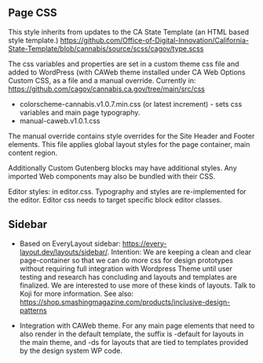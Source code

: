 
## Page CSS

 This style inherits from updates to the CA State Template (an HTML based style template.)
 https://github.com/Office-of-Digital-Innovation/California-State-Template/blob/cannabis/source/scss/cagov/type.scss

 The css variables and properties are set in a custom theme css file and added to WordPress (with CAWeb theme installed under CA Web Options Custom CSS, as a file and a manual override. 
 Currently in: https://github.com/cagov/cannabis.ca.gov/tree/main/src/css
 * colorscheme-cannabis.v1.0.7.min.css (or latest increment) - sets css variables and main page typography.
 * manual-caweb.v1.0.1.css

 The manual override contains style overrides for the Site Header and Footer elements.
 This file applies global layout styles for the page container, main content region.

 Additionally Custom Gutenberg blocks may have additional styles.
 Any imported Web components may also be bundled with their CSS.

Editor styles: in editor.css. 
Typography and styles are re-implemented for the editor. Editor css needs to target specific block editor classes.

## Sidebar

* Based on EveryLayout sidebar: https://every-layout.dev/layouts/sidebar/. 
Intention: We are keeping a clean and clear page-container so that we can do more css for design prototypes without requiring full integration with Wordpress Theme until user testing and research has concluding and layouts and templates are finalized.
We are interested to use more of these kinds of layouts. 
Talk to Koji for more information.
See also: https://shop.smashingmagazine.com/products/inclusive-design-patterns

* Integration with CAWeb theme. For any main page elements that need to also render in the default template, the suffix is -default for layouts in the main theme, and -ds for layouts that are tied to templates provided by the design system WP code.
